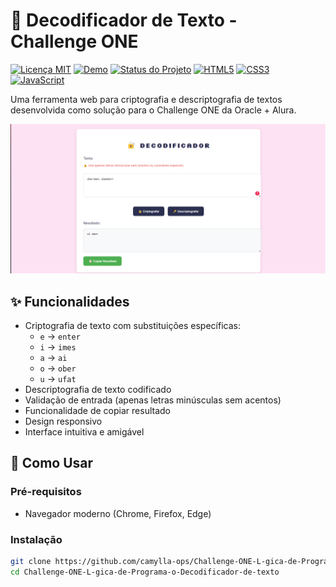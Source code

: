 
# 🔐 Decodificador de Texto - Challenge ONE

[![Licença MIT](https://img.shields.io/badge/Licença-MIT-green.svg)](LICENSE)
[![Demo](https://img.shields.io/badge/Demo-Live-2EA44F?style=flat&logo=github-pages&logoColor=white)](https://camylla-ops.github.io/Challenge-ONE-L-gica-de-Programa-o-Decodificador-de-texto/)
[![Status do Projeto](https://img.shields.io/badge/Status-Concluído-brightgreen)](https://github.com/camylla-ops/Challenge-ONE-L-gica-de-Programa-o-Decodificador-de-texto/)
[![HTML5](https://img.shields.io/badge/HTML5-E34F26?style=flat&logo=html5&logoColor=white)](https://developer.mozilla.org/pt-BR/docs/Web/HTML)
[![CSS3](https://img.shields.io/badge/CSS3-1572B6?style=flat&logo=css3&logoColor=white)](https://developer.mozilla.org/pt-BR/docs/Web/CSS)
[![JavaScript](https://img.shields.io/badge/JavaScript-F7DF1E?style=flat&logo=javascript&logoColor=black)](https://developer.mozilla.org/pt-BR/docs/Web/JavaScript)

Uma ferramenta web para criptografia e descriptografia de textos desenvolvida como solução para o Challenge ONE da Oracle + Alura.

![Captura de Tela do Decodificador](./screenshot.png)

## ✨ Funcionalidades

- Criptografia de texto com substituições específicas:
  - `e` → `enter`
  - `i` → `imes`
  - `a` → `ai`
  - `o` → `ober`
  - `u` → `ufat`
- Descriptografia de texto codificado
- Validação de entrada (apenas letras minúsculas sem acentos)
- Funcionalidade de copiar resultado
- Design responsivo
- Interface intuitiva e amigável

## 🚀 Como Usar

### Pré-requisitos
- Navegador moderno (Chrome, Firefox, Edge)

### Instalação
```bash
git clone https://github.com/camylla-ops/Challenge-ONE-L-gica-de-Programa-o-Decodificador-de-texto.git
cd Challenge-ONE-L-gica-de-Programa-o-Decodificador-de-texto
